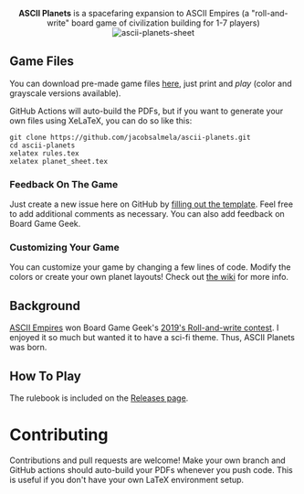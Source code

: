 <p align="center">
  <strong>ASCII Planets</strong> is a spacefaring expansion to ASCII Empires (a "roll-and-write" board game of civilization building for 1-7 players)
  <br>
  <img src="https://user-images.githubusercontent.com/3843505/94575720-26f6cf80-023a-11eb-9fdf-15091fc5c396.png" alt="ascii-planets-sheet">
</p>

## Game Files

You can download pre-made game files [here](https://github.com/jacobsalmela/ascii-planets/releases), just print and _play_ (color and grayscale versions available).

GitHub Actions will auto-build the PDFs, but if you want to generate your own files using XeLaTeX, you can do so like this:

```
git clone https://github.com/jacobsalmela/ascii-planets.git
cd ascii-planets
xelatex rules.tex
xelatex planet_sheet.tex
```

### Feedback On The Game
Just create a new issue here on GitHub by [filling out the template](https://github.com/jacobsalmela/ascii-planets/issues/new?template=feedback.md).  Feel free to add additional comments as necessary.  You can also add feedback on Board Game Geek.

### Customizing Your Game

You can customize your game by changing a few lines of code.  Modify the colors or create your own planet layouts!  Check out [the wiki](https://github.com/jacobsalmela/ascii-planets/wiki) for more info.

## Background

[ASCII Empires](https://boardgamegeek.com/boardgame/307670/ascii-empires) won Board Game Geek's [2019's Roll-and-write contest](https://boardgamegeek.com/thread/2153371/roll-write-game-design-contest).  I enjoyed it so much but wanted it to have a sci-fi theme.  Thus, ASCII Planets was born.

## How To Play
The rulebook is included on the [Releases page](https://github.com/jacobsalmela/ascii-planets/releases).

# Contributing
Contributions and pull requests are welcome!  Make your own branch and GitHub actions should auto-build your PDFs whenever you push code.  This is useful if you don't have your own LaTeX environment setup.
